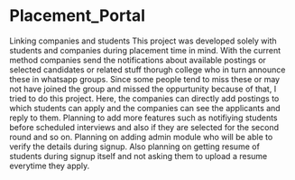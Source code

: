 # Placement_Portal
Linking companies and students
This project was developed solely with students and companies during placement time in mind. With the current method companies send the notifications about available postings or selected candidates or related stuff thorugh college who in turn announce these in whatsapp groups. Since some people tend to miss these or may not have joined the group and missed the oppurtunity because of that, I tried to do this project. Here, the companies can directly add postings to which students can apply and the companies can see the applicants and reply to them. Planning to add more features such as notifiying students before scheduled interviews and also if they are selected for the second round and so on. Planning on adding admin module who will be able to verify the details during signup. Also planning on getting resume of students during signup itself and not asking them to upload a resume everytime they apply.
